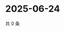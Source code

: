 # 2025-06-24

共 0 条

<!-- BEGIN ZHIHUVIDEO -->
<!-- 最后更新时间 Tue Jun 24 2025 19:10:41 GMT+0800 (China Standard Time) -->

<!-- END ZHIHUVIDEO -->
